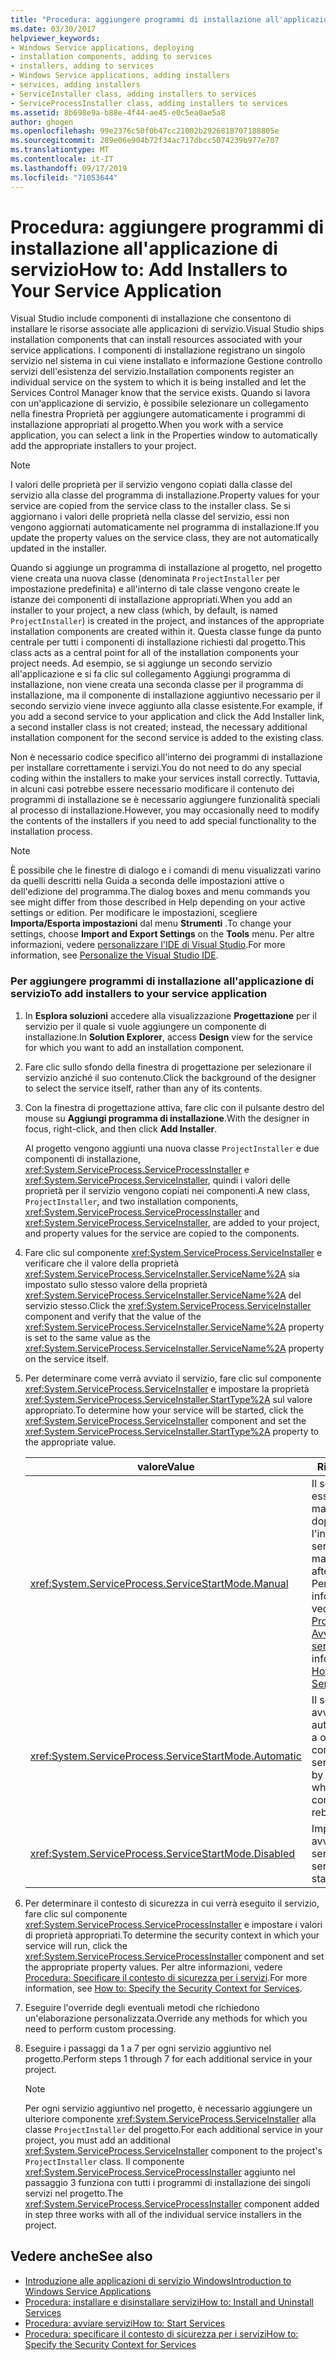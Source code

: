 ```yaml
---
title: "Procedura: aggiungere programmi di installazione all'applicazione di servizio"
ms.date: 03/30/2017
helpviewer_keywords:
- Windows Service applications, deploying
- installation components, adding to services
- installers, adding to services
- Windows Service applications, adding installers
- services, adding installers
- ServiceInstaller class, adding installers to services
- ServiceProcessInstaller class, adding installers to services
ms.assetid: 8b698e9a-b88e-4f44-ae45-e0c5ea0ae5a8
author: ghogen
ms.openlocfilehash: 99e2376c50f0b47cc21002b2926818707188805e
ms.sourcegitcommit: 289e06e904b72f34ac717dbcc5074239b977e707
ms.translationtype: MT
ms.contentlocale: it-IT
ms.lasthandoff: 09/17/2019
ms.locfileid: "71053644"
---
```

# <a name="how-to-add-installers-to-your-service-application"></a><span data-ttu-id="befcc-102">Procedura: aggiungere programmi di installazione all'applicazione di servizio</span><span class="sxs-lookup"><span data-stu-id="befcc-102">How to: Add Installers to Your Service Application</span></span>
<span data-ttu-id="befcc-103">Visual Studio include componenti di installazione che consentono di installare le risorse associate alle applicazioni di servizio.</span><span class="sxs-lookup"><span data-stu-id="befcc-103">Visual Studio ships installation components that can install resources associated with your service applications.</span></span> <span data-ttu-id="befcc-104">I componenti di installazione registrano un singolo servizio nel sistema in cui viene installato e informazione Gestione controllo servizi dell'esistenza del servizio.</span><span class="sxs-lookup"><span data-stu-id="befcc-104">Installation components register an individual service on the system to which it is being installed and let the Services Control Manager know that the service exists.</span></span> <span data-ttu-id="befcc-105">Quando si lavora con un'applicazione di servizio, è possibile selezionare un collegamento nella finestra Proprietà per aggiungere automaticamente i programmi di installazione appropriati al progetto.</span><span class="sxs-lookup"><span data-stu-id="befcc-105">When you work with a service application, you can select a link in the Properties window to automatically add the appropriate installers to your project.</span></span>  
  
> [!NOTE]
> <span data-ttu-id="befcc-106">I valori delle proprietà per il servizio vengono copiati dalla classe del servizio alla classe del programma di installazione.</span><span class="sxs-lookup"><span data-stu-id="befcc-106">Property values for your service are copied from the service class to the installer class.</span></span> <span data-ttu-id="befcc-107">Se si aggiornano i valori delle proprietà nella classe del servizio, essi non vengono aggiornati automaticamente nel programma di installazione.</span><span class="sxs-lookup"><span data-stu-id="befcc-107">If you update the property values on the service class, they are not automatically updated in the installer.</span></span>  
  
 <span data-ttu-id="befcc-108">Quando si aggiunge un programma di installazione al progetto, nel progetto viene creata una nuova classe (denominata `ProjectInstaller` per impostazione predefinita) e all'interno di tale classe vengono create le istanze dei componenti di installazione appropriati.</span><span class="sxs-lookup"><span data-stu-id="befcc-108">When you add an installer to your project, a new class (which, by default, is named `ProjectInstaller`) is created in the project, and instances of the appropriate installation components are created within it.</span></span> <span data-ttu-id="befcc-109">Questa classe funge da punto centrale per tutti i componenti di installazione richiesti dal progetto.</span><span class="sxs-lookup"><span data-stu-id="befcc-109">This class acts as a central point for all of the installation components your project needs.</span></span> <span data-ttu-id="befcc-110">Ad esempio, se si aggiunge un secondo servizio all'applicazione e si fa clic sul collegamento Aggiungi programma di installazione, non viene creata una seconda classe per il programma di installazione, ma il componente di installazione aggiuntivo necessario per il secondo servizio viene invece aggiunto alla classe esistente.</span><span class="sxs-lookup"><span data-stu-id="befcc-110">For example, if you add a second service to your application and click the Add Installer link, a second installer class is not created; instead, the necessary additional installation component for the second service is added to the existing class.</span></span>  
  
 <span data-ttu-id="befcc-111">Non è necessario codice specifico all'interno dei programmi di installazione per installare correttamente i servizi.</span><span class="sxs-lookup"><span data-stu-id="befcc-111">You do not need to do any special coding within the installers to make your services install correctly.</span></span> <span data-ttu-id="befcc-112">Tuttavia, in alcuni casi potrebbe essere necessario modificare il contenuto dei programmi di installazione se è necessario aggiungere funzionalità speciali al processo di installazione.</span><span class="sxs-lookup"><span data-stu-id="befcc-112">However, you may occasionally need to modify the contents of the installers if you need to add special functionality to the installation process.</span></span>  
  
> [!NOTE]
> <span data-ttu-id="befcc-113">È possibile che le finestre di dialogo e i comandi di menu visualizzati varino da quelli descritti nella Guida a seconda delle impostazioni attive o dell'edizione del programma.</span><span class="sxs-lookup"><span data-stu-id="befcc-113">The dialog boxes and menu commands you see might differ from those described in Help depending on your active settings or edition.</span></span> <span data-ttu-id="befcc-114">Per modificare le impostazioni, scegliere **Importa/Esporta impostazioni** dal menu **Strumenti** .</span><span class="sxs-lookup"><span data-stu-id="befcc-114">To change your settings, choose **Import and Export Settings** on the **Tools** menu.</span></span> <span data-ttu-id="befcc-115">Per altre informazioni, vedere [personalizzare l'IDE di Visual Studio](/visualstudio/ide/personalizing-the-visual-studio-ide).</span><span class="sxs-lookup"><span data-stu-id="befcc-115">For more information, see [Personalize the Visual Studio IDE](/visualstudio/ide/personalizing-the-visual-studio-ide).</span></span>  
  
### <a name="to-add-installers-to-your-service-application"></a><span data-ttu-id="befcc-116">Per aggiungere programmi di installazione all'applicazione di servizio</span><span class="sxs-lookup"><span data-stu-id="befcc-116">To add installers to your service application</span></span>  
  
1. <span data-ttu-id="befcc-117">In **Esplora soluzioni** accedere alla visualizzazione **Progettazione** per il servizio per il quale si vuole aggiungere un componente di installazione.</span><span class="sxs-lookup"><span data-stu-id="befcc-117">In **Solution Explorer**, access **Design** view for the service for which you want to add an installation component.</span></span>  
  
2. <span data-ttu-id="befcc-118">Fare clic sullo sfondo della finestra di progettazione per selezionare il servizio anziché il suo contenuto.</span><span class="sxs-lookup"><span data-stu-id="befcc-118">Click the background of the designer to select the service itself, rather than any of its contents.</span></span>  
  
3. <span data-ttu-id="befcc-119">Con la finestra di progettazione attiva, fare clic con il pulsante destro del mouse su **Aggiungi programma di installazione**.</span><span class="sxs-lookup"><span data-stu-id="befcc-119">With the designer in focus, right-click, and then click **Add Installer**.</span></span>  
  
     <span data-ttu-id="befcc-120">Al progetto vengono aggiunti una nuova classe `ProjectInstaller` e due componenti di installazione, <xref:System.ServiceProcess.ServiceProcessInstaller> e <xref:System.ServiceProcess.ServiceInstaller>, quindi i valori delle proprietà per il servizio vengono copiati nei componenti.</span><span class="sxs-lookup"><span data-stu-id="befcc-120">A new class, `ProjectInstaller`, and two installation components, <xref:System.ServiceProcess.ServiceProcessInstaller> and <xref:System.ServiceProcess.ServiceInstaller>, are added to your project, and property values for the service are copied to the components.</span></span>  
  
4. <span data-ttu-id="befcc-121">Fare clic sul componente <xref:System.ServiceProcess.ServiceInstaller> e verificare che il valore della proprietà <xref:System.ServiceProcess.ServiceInstaller.ServiceName%2A> sia impostato sullo stesso valore della proprietà <xref:System.ServiceProcess.ServiceInstaller.ServiceName%2A> del servizio stesso.</span><span class="sxs-lookup"><span data-stu-id="befcc-121">Click the <xref:System.ServiceProcess.ServiceInstaller> component and verify that the value of the <xref:System.ServiceProcess.ServiceInstaller.ServiceName%2A> property is set to the same value as the <xref:System.ServiceProcess.ServiceInstaller.ServiceName%2A> property on the service itself.</span></span>  
  
5. <span data-ttu-id="befcc-122">Per determinare come verrà avviato il servizio, fare clic sul componente <xref:System.ServiceProcess.ServiceInstaller> e impostare la proprietà <xref:System.ServiceProcess.ServiceInstaller.StartType%2A> sul valore appropriato.</span><span class="sxs-lookup"><span data-stu-id="befcc-122">To determine how your service will be started, click the <xref:System.ServiceProcess.ServiceInstaller> component and set the <xref:System.ServiceProcess.ServiceInstaller.StartType%2A> property to the appropriate value.</span></span>  
  
    |<span data-ttu-id="befcc-123">valore</span><span class="sxs-lookup"><span data-stu-id="befcc-123">Value</span></span>|<span data-ttu-id="befcc-124">Risultato</span><span class="sxs-lookup"><span data-stu-id="befcc-124">Result</span></span>|  
    |-----------|------------|  
    |<xref:System.ServiceProcess.ServiceStartMode.Manual>|<span data-ttu-id="befcc-125">Il servizio deve essere avviato manualmente dopo l'installazione.</span><span class="sxs-lookup"><span data-stu-id="befcc-125">The service must be manually started after installation.</span></span> <span data-ttu-id="befcc-126">Per altre informazioni, vedere [Procedura: Avviare servizi](how-to-start-services.md).</span><span class="sxs-lookup"><span data-stu-id="befcc-126">For more information, see [How to: Start Services](how-to-start-services.md).</span></span>|  
    |<xref:System.ServiceProcess.ServiceStartMode.Automatic>|<span data-ttu-id="befcc-127">Il servizio verrà avviato automaticamente a ogni riavvio del computer.</span><span class="sxs-lookup"><span data-stu-id="befcc-127">The service will start by itself whenever the computer reboots.</span></span>|  
    |<xref:System.ServiceProcess.ServiceStartMode.Disabled>|<span data-ttu-id="befcc-128">Impossibile avviare il servizio.</span><span class="sxs-lookup"><span data-stu-id="befcc-128">The service cannot be started.</span></span>|  
  
6. <span data-ttu-id="befcc-129">Per determinare il contesto di sicurezza in cui verrà eseguito il servizio, fare clic sul componente <xref:System.ServiceProcess.ServiceProcessInstaller> e impostare i valori di proprietà appropriati.</span><span class="sxs-lookup"><span data-stu-id="befcc-129">To determine the security context in which your service will run, click the <xref:System.ServiceProcess.ServiceProcessInstaller> component and set the appropriate property values.</span></span> <span data-ttu-id="befcc-130">Per altre informazioni, vedere [Procedura: Specificare il contesto di sicurezza per i servizi](how-to-specify-the-security-context-for-services.md).</span><span class="sxs-lookup"><span data-stu-id="befcc-130">For more information, see [How to: Specify the Security Context for Services](how-to-specify-the-security-context-for-services.md).</span></span>  
  
7. <span data-ttu-id="befcc-131">Eseguire l'override degli eventuali metodi che richiedono un'elaborazione personalizzata.</span><span class="sxs-lookup"><span data-stu-id="befcc-131">Override any methods for which you need to perform custom processing.</span></span>  
  
8. <span data-ttu-id="befcc-132">Eseguire i passaggi da 1 a 7 per ogni servizio aggiuntivo nel progetto.</span><span class="sxs-lookup"><span data-stu-id="befcc-132">Perform steps 1 through 7 for each additional service in your project.</span></span>  
  
    > [!NOTE]
    > <span data-ttu-id="befcc-133">Per ogni servizio aggiuntivo nel progetto, è necessario aggiungere un ulteriore componente <xref:System.ServiceProcess.ServiceInstaller> alla classe `ProjectInstaller` del progetto.</span><span class="sxs-lookup"><span data-stu-id="befcc-133">For each additional service in your project, you must add an additional <xref:System.ServiceProcess.ServiceInstaller> component to the project's `ProjectInstaller` class.</span></span> <span data-ttu-id="befcc-134">Il componente <xref:System.ServiceProcess.ServiceProcessInstaller> aggiunto nel passaggio 3 funziona con tutti i programmi di installazione dei singoli servizi nel progetto.</span><span class="sxs-lookup"><span data-stu-id="befcc-134">The <xref:System.ServiceProcess.ServiceProcessInstaller> component added in step three works with all of the individual service installers in the project.</span></span>  
  
## <a name="see-also"></a><span data-ttu-id="befcc-135">Vedere anche</span><span class="sxs-lookup"><span data-stu-id="befcc-135">See also</span></span>

- [<span data-ttu-id="befcc-136">Introduzione alle applicazioni di servizio Windows</span><span class="sxs-lookup"><span data-stu-id="befcc-136">Introduction to Windows Service Applications</span></span>](introduction-to-windows-service-applications.md)
- [<span data-ttu-id="befcc-137">Procedura: installare e disinstallare servizi</span><span class="sxs-lookup"><span data-stu-id="befcc-137">How to: Install and Uninstall Services</span></span>](how-to-install-and-uninstall-services.md)
- [<span data-ttu-id="befcc-138">Procedura: avviare servizi</span><span class="sxs-lookup"><span data-stu-id="befcc-138">How to: Start Services</span></span>](how-to-start-services.md)
- [<span data-ttu-id="befcc-139">Procedura: specificare il contesto di sicurezza per i servizi</span><span class="sxs-lookup"><span data-stu-id="befcc-139">How to: Specify the Security Context for Services</span></span>](how-to-specify-the-security-context-for-services.md)
